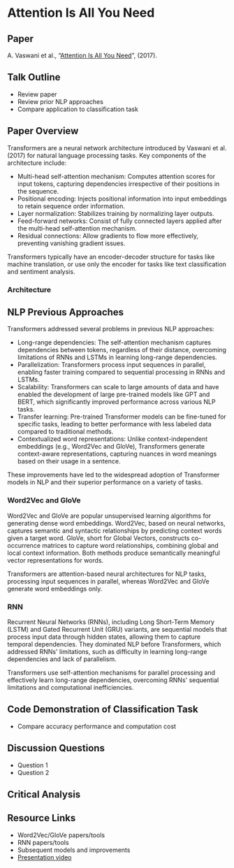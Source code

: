 # Attention Is All You Need

## Paper
A. Vaswani et al., “[Attention Is All You Need](https://arxiv.org/abs/1706.03762)”, (2017).

## Talk Outline
- Review paper
- Review prior NLP approaches
- Compare application to classification task

## Paper Overview

Transformers are a neural network architecture introduced by Vaswani et al. (2017) for natural language processing tasks. Key components of the architecture include:
- Multi-head self-attention mechanism: Computes attention scores for input tokens, capturing dependencies irrespective of their positions in the sequence.
- Positional encoding: Injects positional information into input embeddings to retain sequence order information.
- Layer normalization: Stabilizes training by normalizing layer outputs.
- Feed-forward networks: Consist of fully connected layers applied after the multi-head self-attention mechanism.
- Residual connections: Allow gradients to flow more effectively, preventing vanishing gradient issues.

Transformers typically have an encoder-decoder structure for tasks like machine translation, or use only the encoder for tasks like text classification and sentiment analysis.

### Architecture

## NLP Previous Approaches

Transformers addressed several problems in previous NLP approaches:
- Long-range dependencies: The self-attention mechanism captures dependencies between tokens, regardless of their distance, overcoming limitations of RNNs and LSTMs in learning long-range dependencies.
- Parallelization: Transformers process input sequences in parallel, enabling faster training compared to sequential processing in RNNs and LSTMs.
- Scalability: Transformers can scale to large amounts of data and have enabled the development of large pre-trained models like GPT and BERT, which significantly improved performance across various NLP tasks.
- Transfer learning: Pre-trained Transformer models can be fine-tuned for specific tasks, leading to better performance with less labeled data compared to traditional methods.
- Contextualized word representations: Unlike context-independent embeddings (e.g., Word2Vec and GloVe), Transformers generate context-aware representations, capturing nuances in word meanings based on their usage in a sentence.

These improvements have led to the widespread adoption of Transformer models in NLP and their superior performance on a variety of tasks.

### Word2Vec and GloVe

Word2Vec and GloVe are popular unsupervised learning algorithms for generating dense word embeddings. Word2Vec, based on neural networks, captures semantic and syntactic relationships by predicting context words given a target word. GloVe, short for Global Vectors, constructs co-occurrence matrices to capture word relationships, combining global and local context information. Both methods produce semantically meaningful vector representations for words.

Transformers are attention-based neural architectures for NLP tasks, processing input sequences in parallel, whereas Word2Vec and GloVe generate word embeddings only.

### RNN

Recurrent Neural Networks (RNNs), including Long Short-Term Memory (LSTM) and Gated Recurrent Unit (GRU) variants, are sequential models that process input data through hidden states, allowing them to capture temporal dependencies. They dominated NLP before Transformers, which addressed RNNs' limitations, such as difficulty in learning long-range dependencies and lack of parallelism.

Transformers use self-attention mechanisms for parallel processing and effectively learn long-range dependencies, overcoming RNNs' sequential limitations and computational inefficiencies.

## Code Demonstration of Classification Task
- Compare accuracy performance and computation cost

## Discussion Questions
- Question 1
- Question 2

## Critical Analysis

## Resource Links
- Word2Vec/GloVe papers/tools
- RNN papers/tools
- Subsequent models and improvements
- [Presentation video](https://learning.oreilly.com/videos/natural-language-processing/0636920373605/0636920373605-video329383/)


